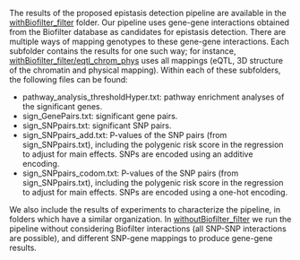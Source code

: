 The results of the proposed epistasis detection pipeline are available in the [withBiofilter_filter](withBiofilter_filter) folder. Our pipeline uses gene-gene interactions obtained from the Biofilter database as candidates for epistasis detection. There are multiple ways of mapping genotypes to these gene-gene interactions. Each subfolder contains the results for one such way; for instance, [withBiofilter_filter/eqtl_chrom_phys](withBiofilter_filter/eqtl_chrom_phys) uses all mappings (eQTL, 3D structure of the chromatin and physical mapping). Within each of these subfolders, the following files can be found:

- pathway_analysis_thresholdHyper.txt: pathway enrichment analyses of the significant genes.
- sign_GenePairs.txt: significant gene pairs.
- sign_SNPpairs.txt: significant SNP pairs.
- sign_SNPpairs_add.txt: P-values of the SNP pairs (from sign_SNPpairs.txt), including the polygenic risk score in the regression to adjust for main effects. SNPs are encoded using an additive encoding.
- sign_SNPpairs_codom.txt: P-values of the SNP pairs (from sign_SNPpairs.txt), including the polygenic risk score in the regression to adjust for main effects. SNPs are encoded using a one-hot encoding.

We also include the results of experiments to characterize the pipeline, in folders which have a similar organization. In [withoutBiofilter_filter](withoutBiofilter_filter) we run the pipeline without considering Biofilter interactions (all SNP-SNP interactions are possible), and different SNP-gene mappings to produce gene-gene results.
